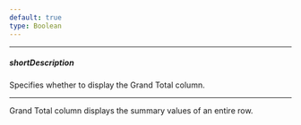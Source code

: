 ```yaml
---
default: true
type: Boolean
---
```

---
##### shortDescription
Specifies whether to display the Grand Total column.

---
Grand Total column displays the summary values of an entire row.